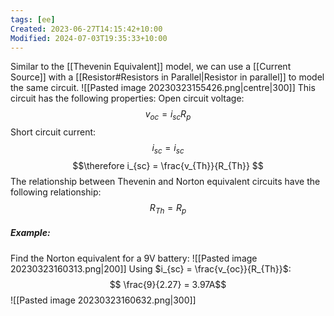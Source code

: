 ```yaml
---
tags: [ee]
Created: 2023-06-27T14:15:42+10:00
Modified: 2024-07-03T19:35:33+10:00
---
```

Similar to the [[Thevenin Equivalent]] model, we can use a [[Current Source]] with a [[Resistor#Resistors in Parallel|Resistor in parallel]] to model the same circuit.
![[Pasted image 20230323155426.png|centre|300]]
This circuit has the following properties:
Open circuit voltage:
$$ v_{oc} = i_{sc}R_p$$
Short circuit current:
$$ i_{sc} = i_{sc} $$
$$\therefore i_{sc} = \frac{v_{Th}}{R_{Th}} $$
The relationship between Thevenin and Norton equivalent circuits have the following relationship:
$$ R_{Th} = R_p $$
##### Example:
Find the Norton equivalent for a 9V battery:
![[Pasted image 20230323160313.png|200]]
Using $i_{sc} = \frac{v_{oc}}{R_{Th}}$:
$$ \frac{9}{2.27} = 3.97A$$
![[Pasted image 20230323160632.png|300]]
